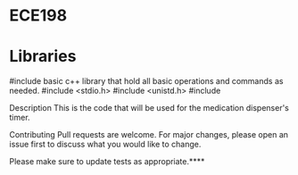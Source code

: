 # ECE198

# Libraries
#include <iostream>
basic c++ library that hold all basic operations and commands as needed. 
#include <stdio.h>
#include <unistd.h>
#include <string>

Description
This is the code that will be used for the medication dispenser's timer. 

Contributing
Pull requests are welcome. For major changes, please open an issue first to discuss what you would like to change.

Please make sure to update tests as appropriate.****
